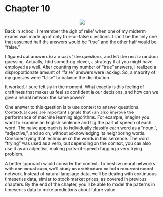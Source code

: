 # Chapter 10

<p align="center"><a href="http://tensorflowbook.com" target="_blank"><img src="http://tensorflowbook.com/imgs/ch10_main.png"/></a></p>

Back in school, I remember the sigh of relief when one of my midterm exams was made up of only true-or-false questions. I can’t be the only one that assumed half the answers would be “true” and the other half would be “false.”

I figured out answers to a most of the questions, and left the rest to random guessing. Actually, I did something clever, a strategy that you might have employed as well. After counting my number of “true” answers, I realized a disproportionate amount of “false” answers were lacking. So, a majority of my guesses were “false” to balance the distribution. 

It worked. I sure felt sly in the moment. What exactly is this feeling of craftiness that makes us feel so confident in our decisions, and how can we give a neural network the same power? 

One answer to this question is to use context to answer questions. Contextual cues are important signals that can also improve the performance of machine learning algorithms. For example, imagine you want to examine an English sentence and tag the part of speech of each word. The naive approach is to individually classify each word as a “noun,”, “adjective,”, and so on, without acknowledging its neighboring words. Consider trying that technique on the words in this sentence. The word “trying” was used as a verb, but depending on the context, you can also use it as an adjective, making parts-of-speech tagging a very trying problem. 

A better approach would consider the context. To bestow neural networks with contextual cues, we’ll study an architecture called a recurrent neural network. Instead of natural language data, we’ll be dealing with continuous timeseries data, similar to stock-market prices, as covered in previous chapters. By the end of the chapter, you’ll be able to model the patterns in timeseries data to make predictions about future value
